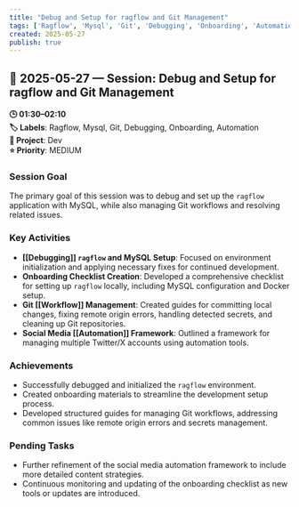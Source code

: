 ```yaml
---
title: "Debug and Setup for ragflow and Git Management"
tags: ['Ragflow', 'Mysql', 'Git', 'Debugging', 'Onboarding', 'Automation']
created: 2025-05-27
publish: true
---
```


## 📅 2025-05-27 — Session: Debug and Setup for ragflow and Git Management

**🕒 01:30–02:10**  
**🏷️ Labels**: Ragflow, Mysql, Git, Debugging, Onboarding, Automation  
**📂 Project**: Dev  
**⭐ Priority**: MEDIUM  


### Session Goal
The primary goal of this session was to debug and set up the `ragflow` application with MySQL, while also managing Git workflows and resolving related issues.

### Key Activities
- **[[Debugging]] `ragflow` and MySQL Setup**: Focused on environment initialization and applying necessary fixes for continued development.
- **Onboarding Checklist Creation**: Developed a comprehensive checklist for setting up `ragflow` locally, including MySQL configuration and Docker setup.
- **Git [[Workflow]] Management**: Created guides for committing local changes, fixing remote origin errors, handling detected secrets, and cleaning up Git repositories.
- **Social Media [[Automation]] Framework**: Outlined a framework for managing multiple Twitter/X accounts using automation tools.

### Achievements
- Successfully debugged and initialized the `ragflow` environment.
- Created onboarding materials to streamline the development setup process.
- Developed structured guides for managing Git workflows, addressing common issues like remote origin errors and secrets management.

### Pending Tasks
- Further refinement of the social media automation framework to include more detailed content strategies.
- Continuous monitoring and updating of the onboarding checklist as new tools or updates are introduced.
